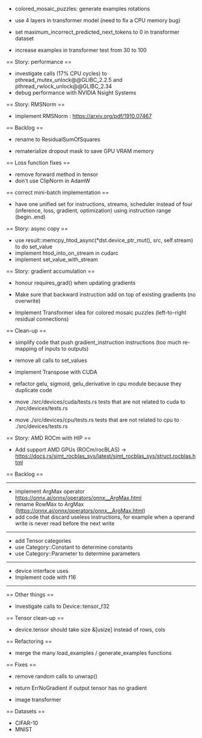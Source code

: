 - colored_mosaic_puzzles: generate examples rotations

- use 4 layers in transformer model (need to fix a CPU memory bug)
- set maximum_incorrect_predicted_next_tokens to 0 in transformer dataset
- increase examples in transformer test from 30 to 100

== Story: performance ==

- investigate calls (17% CPU cycles) to pthread_mutex_unlock@@GLIBC_2.2.5 and pthread_rwlock_unlock@@GLIBC_2.34
- debug performance with NVIDIA Nsight Systems

== Story: RMSNorm ==

- implement RMSNorm : https://arxiv.org/pdf/1910.07467

== Backlog ==

- rename to ResidualSumOfSquares

- rematerialize dropout mask to save GPU VRAM memory

== Loss function fixes ==

- remove forward method in tensor
- don't use ClipNorm in AdamW

== correct mini-batch implementation ==

- have one unified set for instructions, streams, scheduler instead of four (inference, loss, gradient, optimization) using instruction range (begin..end)

== Story: async copy ==

- use result::memcpy_htod_async(*dst.device_ptr_mut(), src, self.stream) to do set_value
- implement htod_into_on_stream in cudarc
- implement set_value_with_stream

== Story: gradient accumulation ==

- honour requires_grad() when updating gradients
- Make sure that backward instruction add on top of existing gradients (no overwrite)

- Implement Transformer idea for colored mosaic puzzles (left-to-right residual connections)

== Clean-up ==

- simplify code that push gradient_instruction instructions (too much re-mapping of inputs to outputs)

- remove all calls to set_values
- implement Transpose with CUDA

- refactor gelu, sigmoid, gelu_derivative in cpu module because they duplicate code
- move ./src/devices/cuda/tests.rs tests that are not related to cuda to ./src/devices/tests.rs
- move ./src/devices/cpu/tests.rs tests that are not related to cpu to ./src/devices/tests.rs

== Story: AMD ROCm with HIP ==

- Add support AMD GPUs (ROCm/rocBLAS) -> https://docs.rs/simt_rocblas_sys/latest/simt_rocblas_sys/struct.rocblas.html

== Backlog ==

---------------

- implement ArgMax operator https://onnx.ai/onnx/operators/onnx__ArgMax.html
- rename RowMax to ArgMax (https://onnx.ai/onnx/operators/onnx__ArgMax.html)
- add code that discard useless instructions, for example when a operand write is never read before the next write

---------------

- add Tensor categories
- use Category::Constant to determine constants
- use Category::Parameter to determine parameters

---------------

- device interface uses <T>
- Implement code with f16

---------------------

== Other things ==

- investigate calls to Device::tensor_f32

== Tensor clean-up ==

- device.tensor should take size &[usize] instead of rows, cols

== Refactoring ==

- merge the many load_examples / generate_examples functions

== Fixes ==

- remove random calls to unwrap()
- return ErrNoGradient if output tensor has no gradient

- image transformer

== Datasets ==

- CIFAR-10
- MNIST
